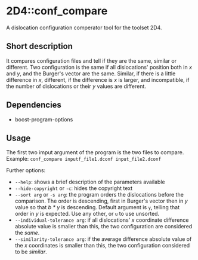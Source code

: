 # 2D4::conf_compare
A dislocation configuration comperator tool for the toolset 2D4.

## Short description
It compares configuration files and tell if they are the same, similar or different. Two configuration is the same if all dislocations' position both in *x* and *y*, and the Burger's vector are the same. Similar, if there is a little difference in *x*, different, if the difference is *x* is larger, and incompatible, if the number of dislocations or their *y* values are different.

## Dependencies
* boost-program-options

## Usage
The first two imput argument of the program is the two files to compare. Example:
`conf_compare inputf_file1.dconf input_file2.dconf`

Further options:
* `--help`: shows a brief description of the parameters available
* `--hide-copyright` or `-c`: hides the copyright text
* `--sort arg` or `-s arg`: the program orders the dislocations before the comparison. The order is descending, first in Burger's vector then in *y* value so that *b * y* is descending. Default argument is `y`, telling that order in *y* is expected. Use any other, or `u` to use unsorted.
* `--individual-tolerance arg`: if all dislocations' *x* coordinate difference absolute value is smaller than this, the two configuration are considered the *same*.
* `--similarity-tolerance arg`: if the average difference absolute value of the *x* coordinates is smaller than this, the two configuration considered to be *similar*.